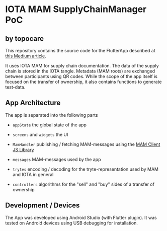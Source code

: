 # IOTA MAM SupplyChainManager PoC
## by topocare

This repository contains the source code for the FlutterApp described at [this Medium article](https://medium.com/topocare-x-iota/implementing-an-iota-based-supply-chain-documentation-cd8103bcec46).

It uses IOTA MAM for supply chain documentation. The data of the supply chain is stored in the IOTA tangle. Metadata (MAM roots) are exchanged between participants using QR codes.
While the scope of the app itself is focused on the transfer of ownership, it also contains functions to generate test-data.

## App Architecture
The app is separated into the following parts
- `appState` the global state of the app
- `screens` and `widgets` the UI

- `MamHandler` publishing / fetching MAM-messages using the [MAM Client JS Library](https://github.com/iotaledger/mam.client.js)
- `messages` MAM-messages used by the app
- `trytes` encoding / decoding for the tryte-representation used by MAM and IOTA in general

- `controllers` algorithms for the "sell" and "buy" sides of a transfer of ownership

## Development / Devices
The App was developed using Android Studio (with Flutter plugin).
It was tested on Android devices using USB debugging for installation.